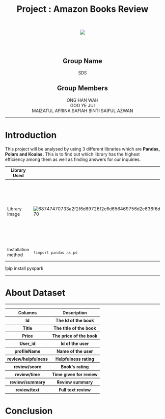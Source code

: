 <h1 align="center">
  Project : Amazon Books Review
  <br>
</h1>
<h1 align="center">
  <img src="https://user-images.githubusercontent.com/97009588/215264901-4e1b869c-a5b3-466b-a9ab-b6a714d51842.jpg">
  <br>
</h1>
<br>
<h2 align="center">
  Group Name
  <br>
</h2>

<p align="center">
  <a>SDS</a><br>
</p>

<h2 align="center">
  Group Members
  <br>
</h2>

<p align="center">
  <a>ONG HAN WAH</a><br>
  <a>GOO YE JUI</a><br>
  <a>MAIZATUL AFRINA SAFIAH BINTI SAIFUL AZWAN</a><br>
</p>

---
# **Introduction**
This project will be analysed by using 3 different libraries which are **Pandas, Polars and Koalas.** This is to find out which library has the highest efficiency among them as well as finding answers for our inquiries.

| Library Used | Pandas | Polars | Koalas |
| ------------- | ------------- | ------------- | ------------- |
| Library Image | ![68747470733a2f2f6d69726f2e6d656469756d2e636f6d2f6d61782f3634302f312a307170565a7735714b6e636f4642594a6634446c70412e77656270](https://user-images.githubusercontent.com/97009588/215579512-ee542ed6-4dcb-46ce-991d-e29162de78a5.jpg) | <img src='https://raw.githubusercontent.com/pola-rs/polars-static/master/web/polars-logo-python.svg' height=200px width=200px alt='Polars'> | ![koalas-logo-docs](https://user-images.githubusercontent.com/97009588/215579582-6783868e-58c6-44fb-8afe-86369aa5b43b.png) |
| Installation method | <code>!import pandas as pd</code> | <code>!pip install polars</code> | <code>!pip install koalas
!pip install pyspark</code>


---
# **About Dataset**
---
<table align="center">
  <tr>
    <th>Columns</th>
    <th>Description</th>
  </tr>
  <tr>
    <th>Id</th>
    <th>The Id of the book</th>
  </tr>
  <tr>
    <th>Title</th>
    <th>The title of the book</th>
  </tr>
  <tr>
    <th>Price</th>
    <th>The price of the book</th>
  </tr>
  <tr>
    <th>User_id</th>
    <th>Id of the user</th>
  </tr>
  <tr>
    <th>profileName</th>
    <th>Name of the user</th>
  </tr>
  <tr>
    <th>review/helpfulness</th>
    <th>Helpfulness rating</th>
  </tr>
  <tr>
    <th>review/score</th>
    <th>Book's rating</th>
  </tr>
  <tr>
    <th>review/time</th>
    <th>Time given for review</th>
  </tr>
  <tr>
    <th>review/summary</th>
    <th>Review summary</th>
  </tr>
  <tr>
    <th>review/text</th>
    <th>Full text review</th>
  </tr>
</table>

# **Conclusion**
